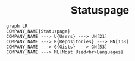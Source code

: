 <h1 align="center">Statuspage</h1>

```mermaid
graph LR
COMPANY_NAME{Statuspage}
COMPANY_NAME ---> U{Users} ---> UN[21]
COMPANY_NAME ---> R{Repositories} ---> RN[138]
COMPANY_NAME ---> G{Gists} ---> GN[53]
COMPANY_NAME ---> ML{Most Used<br>Languages}
```
